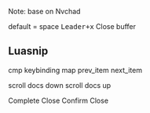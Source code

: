 Note: base on Nvchad 

default <Leader> = space
<kbd>Leader+x</kbd> Close buffer


## Luasnip 

cmp keybinding map
<C-p> prev_item
<C-n> next_item

<C-d> scroll docs down
<C-f> scroll docs up

<C-Space> Complete
<C-e> Close
<CR> Confirm Close